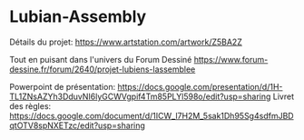 # Lubian-Assembly

Détails du projet: https://www.artstation.com/artwork/Z5BA2Z

Tout en puisant dans l'univers du Forum Dessiné
https://www.forum-dessine.fr/forum/2640/projet-lubiens-lassemblee

Powerpoint de présentation: https://docs.google.com/presentation/d/1H-TL1ZNsAZYh3DduvNI6lyGCWVgpif4Tm85PLYl598o/edit?usp=sharing
Livret des règles: https://docs.google.com/document/d/1ICW_l7H2M_5sak1Dh95Sg4sdfmJBDqtOTV8spNXETzc/edit?usp=sharing
